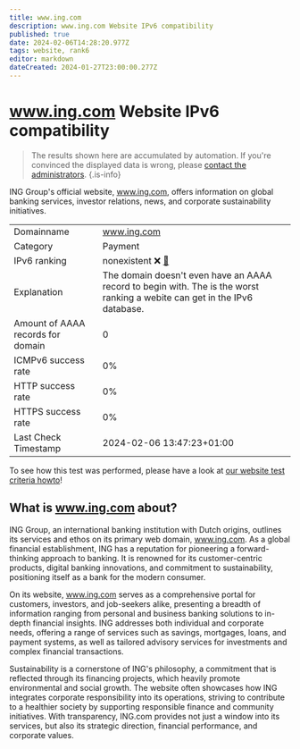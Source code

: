 ```yaml
---
title: www.ing.com
description: www.ing.com Website IPv6 compatibility
published: true
date: 2024-02-06T14:28:20.977Z
tags: website, rank6
editor: markdown
dateCreated: 2024-01-27T23:00:00.277Z
---
```


# www.ing.com Website IPv6 compatibility

> The results shown here are accumulated by automation. If you're convinced the displayed data is wrong, please [contact the administrators](/howto/chat). 
{.is-info}

ING Group's official website, www.ing.com, offers information on global banking services, investor relations, news, and corporate sustainability initiatives.


|   |   |
| - | - |
| Domainname | www.ing.com
| Category | Payment |
| IPv6 ranking | nonexistent :x: [🔗](/howto/ranking) |
| Explanation | The domain doesn't even have an AAAA record to begin with. The is the worst ranking a webite can get in the IPv6 database. |
| Amount of AAAA records for domain | 0 |
| ICMPv6 success rate | 0%|
| HTTP success rate | 0% |
| HTTPS success rate | 0% |
| Last Check Timestamp | 2024-02-06 13:47:23+01:00 |

To see how this test was performed, please have a look at [our website test criteria howto](/howto/testcriteria/website)!


## What is www.ing.com about?
ING Group, an international banking institution with Dutch origins, outlines its services and ethos on its primary web domain, www.ing.com. As a global financial establishment, ING has a reputation for pioneering a forward-thinking approach to banking. It is renowned for its customer-centric products, digital banking innovations, and commitment to sustainability, positioning itself as a bank for the modern consumer.

On its website, www.ing.com serves as a comprehensive portal for customers, investors, and job-seekers alike, presenting a breadth of information ranging from personal and business banking solutions to in-depth financial insights. ING addresses both individual and corporate needs, offering a range of services such as savings, mortgages, loans, and payment systems, as well as tailored advisory services for investments and complex financial transactions.

Sustainability is a cornerstone of ING's philosophy, a commitment that is reflected through its financing projects, which heavily promote environmental and social growth. The website often showcases how ING integrates corporate responsibility into its operations, striving to contribute to a healthier society by supporting responsible finance and community initiatives. With transparency, ING.com provides not just a window into its services, but also its strategic direction, financial performance, and corporate values.


